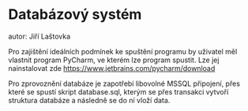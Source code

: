 # Databázový systém

autor: Jiří Laštovka

Pro zajištění ideálních podmínek ke spuštění programu by uživatel měl vlastnit program PyCharm,
ve kterém lze program spustit. Lze jej nainstalovat zde https://www.jetbrains.com/pycharm/download

Pro zprovoznění databáze je zapotřebí libovolné MSSQL připojení, přes které se spustí skript database.sql,
kterým se přes transakci vytvoří struktura databáze a následně se do ní vloží data.
